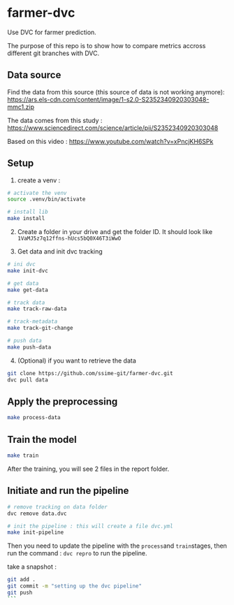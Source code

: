 # farmer-dvc
Use DVC for farmer prediction.

The purpose of this repo is to show how to compare metrics accross different git branches with DVC.

## Data source

Find the data from this source (this source of data is not working anymore): https://ars.els-cdn.com/content/image/1-s2.0-S2352340920303048-mmc1.zip

The data comes from this study : https://www.sciencedirect.com/science/article/pii/S2352340920303048

Based on this video : https://www.youtube.com/watch?v=xPncjKH6SPk

## Setup

1. create a venv :

```sh
# activate the venv
source .venv/bin/activate

# install lib
make install
```

2. Create a folder in your drive and get the folder ID. It should look like `1VaMJ5z7q12ffns-hUcs5bQ0X46T3iWwO`

3. Get data and init dvc tracking

```sh
# ini dvc
make init-dvc

# get data
make get-data

# track data
make track-raw-data

# track-metadata
make track-git-change

# push data
make push-data
```

4. (Optional) if you want to retrieve the data

```sh
git clone https://github.com/ssime-git/farmer-dvc.git
dvc pull data
```

## Apply the preprocessing

```sh
make process-data
```

## Train the model

```sh
make train
```

After the training, you will see 2 files in the report folder.

## Initiate and run the pipeline

```sh
# remove tracking on data folder
dvc remove data.dvc

# init the pipeline : this will create a file dvc.yml
make init-pipeline
```

Then you need to update the pipeline with the `process`and `train`stages, then run the command : `dvc repro` to run the pipeline.

take a snapshot :

````sh
git add .
git commit -m "setting up the dvc pipeline"
git push
```